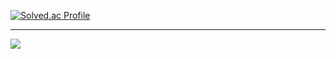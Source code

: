 [![Solved.ac Profile](http://mazassumnida.wtf/api/v2/generate_badge?boj=shorelinesquare)](https://solved.ac/shorelinesquare/)

<hr>
<img src="https://img.shields.io/badge/Swift-F05138?style=flat-square&logo=Swift&logoColor=white"/>
